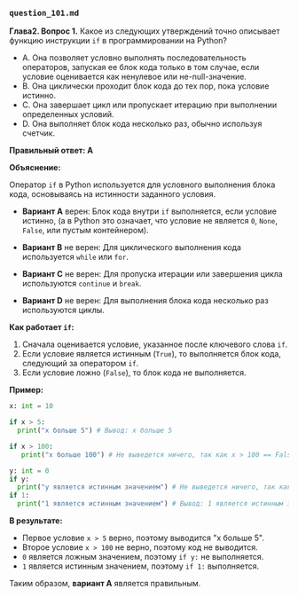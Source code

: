 ### `question_101.md`

**Глава2. Вопрос 1.** Какое из следующих утверждений точно описывает функцию инструкции `if` в программировании на Python?

- A. Она позволяет условно выполнять последовательность операторов, запуская ее блок кода только в том случае, если условие оценивается как ненулевое или не-null-значение.
- B. Она циклически проходит блок кода до тех пор, пока условие истинно.
- C. Она завершает цикл или пропускает итерацию при выполнении определенных условий.
- D. Она выполняет блок кода несколько раз, обычно используя счетчик.

**Правильный ответ: A**

**Объяснение:**

Оператор `if` в Python используется для условного выполнения блока кода, основываясь на истинности заданного условия.

*   **Вариант A** верен: Блок кода внутри `if` выполняется, если условие истинно, (а в Python это означает, что условие не является `0`, `None`, `False`, или пустым контейнером).

*   **Вариант B** не верен: Для циклического выполнения кода используется `while` или `for`.
*   **Вариант C** не верен: Для пропуска итерации или завершения цикла используются `continue` и `break`.
*  **Вариант D** не верен: Для выполнения блока кода несколько раз используются циклы.

**Как работает `if`:**

1.  Сначала оценивается условие, указанное после ключевого слова `if`.
2.  Если условие является истинным (`True`), то выполняется блок кода, следующий за оператором `if`.
3.  Если условие ложно (`False`), то блок кода не выполняется.

**Пример:**

```python
x: int = 10

if x > 5:
  print("x больше 5") # Вывод: x больше 5

if x > 100:
   print("x больше 100") # Не выведется ничего, так как x > 100 == False

y: int = 0
if y:
  print("y является истинным значением") # Не выведется ничего, так как 0 является ложным значением
if 1:
  print("1 является истинным значением") # Вывод: 1 является истинным значением
```
**В результате:**

*   Первое условие `x > 5` верно, поэтому выводится "x больше 5".
*  Второе условие `x > 100` не верно, поэтому код не выводится.
* `0` является ложным значением, поэтому `if y:` не выполняется.
* `1` является истинным значением, поэтому `if 1:` выполняется.

Таким образом, **вариант A** является правильным.
